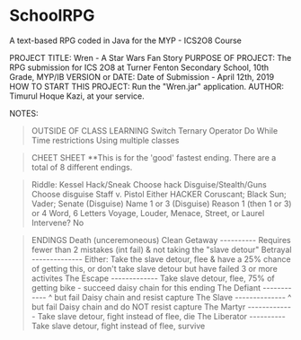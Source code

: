 # SchoolRPG
A text-based RPG coded in Java for the MYP - ICS2O8 Course

PROJECT TITLE: 			        Wren - A Star Wars Fan Story
PURPOSE OF PROJECT:		      The RPG submission for ICS 2O8 at Turner Fenton Secondary School, 10th Grade, MYP/IB
VERSION or DATE:		        Date of Submission - April 12th, 2019
HOW TO START THIS PROJECT:	Run the "Wren.jar" application.
AUTHOR:				              Timurul Hoque Kazi, at your service.

NOTES:

> OUTSIDE OF CLASS LEARNING
   > Switch
   > Ternary Operator
   > Do While
   > Time restrictions
   > Using multiple classes


> CHEET SHEET
**This is for the 'good' fastest ending. There are a total of 8 different endings.

   > Riddle: 			Kessel
   > Hack/Sneak			Choose hack
   > Disguise/Stealth/Guns	Choose disguise
   > Staff v. Pistol		Either
   > HACKER			Coruscant; Black Sun; Vader; Senate
   > (Disguise) Name		1 or 3
   > (Disguise) Reason		1 (then 1 or 3) or 4
   > Word, 6 Letters		Voyage, Louder, Menace, Street, or Laurel
   > Intervene?			No


> ENDINGS
   > Death (unceremoneous)
   > Clean Getaway  ----------	Requires fewer than 2 mistakes (int fail) & not taking the "slave detour"
   > Betrayal	--------------	Either: Take the slave detour, flee & have a 25% chance of getting this, 
				or don't take slave detour but have failed 3 or more activites 
   > The Escape  -------------  Take slave detour, flee, 75% of getting bike - succeed daisy chain for this ending
   > The Defiant  ------------   ^ but fail Daisy chain and resist capture
   > The Slave  --------------   ^ but fail Daisy chain and do NOT resist capture
   > The Martyr  -------------  Take slave detour, fight instead of flee, die
   > The Liberator  ----------  Take slave detour, fight instead of flee, survive
